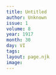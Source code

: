 ```yaml
---
title: Untitled
author: Unknown
issue: 1
volume: 8
year: 1917
month: 30
day: VI
tags:
layout: page.njk
image:
---
```

